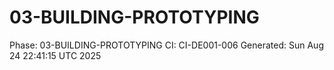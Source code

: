# 03-BUILDING-PROTOTYPING
Phase: 03-BUILDING-PROTOTYPING
CI: CI-DE001-006
Generated: Sun Aug 24 22:41:15 UTC 2025
